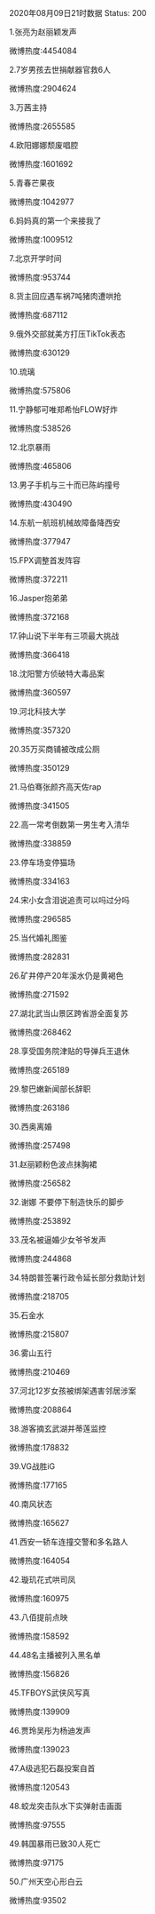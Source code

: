 2020年08月09日21时数据
Status: 200

1.张亮为赵丽颖发声

微博热度:4454084

2.7岁男孩去世捐献器官救6人

微博热度:2904624

3.万茜主持

微博热度:2655585

4.欧阳娜娜颓废唱腔

微博热度:1601692

5.青春芒果夜

微博热度:1042977

6.妈妈真的第一个来接我了

微博热度:1009512

7.北京开学时间

微博热度:953744

8.货主回应遇车祸7吨猪肉遭哄抢

微博热度:687112

9.俄外交部就美方打压TikTok表态

微博热度:630129

10.琉璃

微博热度:575806

11.宁静郁可唯郑希怡FLOW好炸

微博热度:538526

12.北京暴雨

微博热度:465806

13.男子手机与三十而已陈屿撞号

微博热度:430490

14.东航一航班机械故障备降西安

微博热度:377947

15.FPX调整首发阵容

微博热度:372211

16.Jasper抱弟弟

微博热度:372168

17.钟山说下半年有三项最大挑战

微博热度:366418

18.沈阳警方侦破特大毒品案

微博热度:360597

19.河北科技大学

微博热度:357320

20.35万买商铺被改成公厕

微博热度:350129

21.马伯骞张颜齐高天佐rap

微博热度:341505

22.高一常考倒数第一男生考入清华

微博热度:338859

23.停车场变停猫场

微博热度:334163

24.宋小女含泪说追责可以吗过分吗

微博热度:296585

25.当代婚礼图鉴

微博热度:282831

26.矿井停产20年溪水仍是黄褐色

微博热度:271592

27.湖北武当山景区跨省游全面复苏

微博热度:268462

28.享受国务院津贴的导弹兵王退休

微博热度:265189

29.黎巴嫩新闻部长辞职

微博热度:263186

30.西奥离婚

微博热度:257498

31.赵丽颖粉色波点抹胸裙

微博热度:256582

32.谢娜 不要停下制造快乐的脚步

微博热度:253892

33.茂名被逼婚少女爷爷发声

微博热度:244868

34.特朗普签署行政令延长部分救助计划

微博热度:218705

35.石金水

微博热度:215807

36.雾山五行

微博热度:210469

37.河北12岁女孩被绑架遇害邻居涉案

微博热度:208864

38.游客摘玄武湖并蒂莲监控

微博热度:178832

39.VG战胜iG

微博热度:177165

40.南风状态

微博热度:165627

41.西安一轿车连撞交警和多名路人

微博热度:164054

42.璇玑花式哄司凤

微博热度:160975

43.八佰提前点映

微博热度:158592

44.48名主播被列入黑名单

微博热度:156826

45.TFBOYS武侠风写真

微博热度:139909

46.贾玲吴彤为杨迪发声

微博热度:139023

47.A级逃犯石磊投案自首

微博热度:120543

48.蛟龙突击队水下实弹射击画面

微博热度:97555

49.韩国暴雨已致30人死亡

微博热度:97175

50.广州天空心形白云

微博热度:93502

